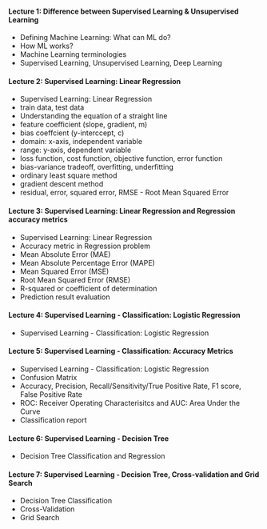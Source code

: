 #### Lecture 1: Difference between Supervised Learning & Unsupervised Learning
- Defining Machine Learning: What can ML do?
- How ML works?
- Machine Learning terminologies
- Supervised Learning, Unsupervised Learning, Deep Learning

#### Lecture 2: Supervised Learning: Linear Regression
- Supervised Learning: Linear Regression
- train data, test data
- Understanding the equation of a straight line
- feature coefficient (slope, gradient, m)
- bias coeffcient (y-interccept, c)
- domain: x-axis, independent variable
- range: y-axis, dependent variable
- loss function, cost function, objective function, error function
- bias-variance tradeoff, overfitting, underfitting
- ordinary least square method
- gradient descent method
- residual, error, squared error, RMSE - Root Mean Squared Error

#### Lecture 3: Supervised Learning: Linear Regression and Regression accuracy metrics
- Supervised Learning: Linear Regression
- Accuracy metric in Regression problem
- Mean Absolute Error (MAE)
- Mean Absolute Percentage Error (MAPE)
- Mean Squared Error (MSE)
- Root Mean Squared Error (RMSE)
- R-squared or coefficient of determination
- Prediction result evaluation

#### Lecture 4: Supervised Learning - Classification: Logistic Regression
- Supervised Learning - Classification: Logistic Regression

#### Lecture 5: Supervised Learning - Classification: Accuracy Metrics
- Supervised Learning - Classification: Logistic Regression
- Confusion Matrix
- Accuracy, Precision, Recall/Sensitivity/True Positive Rate, F1 score, False Positive Rate
- ROC: Receiver Operating Characterisitcs and AUC: Area Under the Curve
- Classification report

#### Lecture 6: Supervised Learning - Decision Tree
- Decision Tree Classification and Regression

#### Lecture 7: Supervised Learning - Decision Tree, Cross-validation and Grid Search
- Decision Tree Classification
- Cross-Validation
- Grid Search

